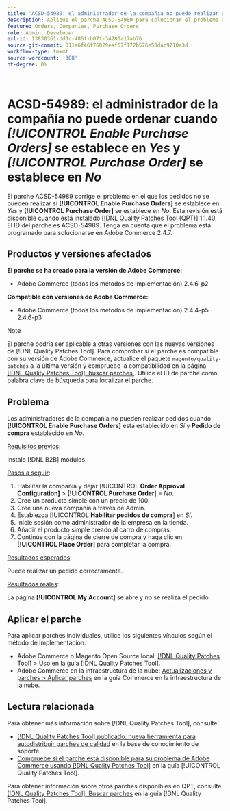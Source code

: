 ```yaml
---
title: 'ACSD-54989: el administrador de la compañía no puede realizar pedidos cuando [!UICONTROL Enable Purchase Orders] se establece en Yes y [!UICONTROL Purchase Order] se establece en No'
description: Aplique el parche ACSD-54989 para solucionar el problema de Adobe Commerce en el que el administrador de la empresa no puede realizar pedidos si [!UICONTROL Enable Purchase Orders] está establecido en Sí y [!UICONTROL Purchase Order] en No.
feature: Orders, Companies, Purchase Orders
role: Admin, Developer
exl-id: 13830361-dd0c-486f-b07f-34280a17ab76
source-git-commit: 011a6f46f76029eaf67f172b576e58dac9710a3d
workflow-type: tm+mt
source-wordcount: '388'
ht-degree: 0%

---
```


# ACSD-54989: el administrador de la compañía no puede ordenar cuando *[!UICONTROL Enable Purchase Orders]* se establece en *Yes* y *[!UICONTROL Purchase Order]* se establece en *No*

El parche ACSD-54989 corrige el problema en el que los pedidos no se pueden realizar si **[!UICONTROL Enable Purchase Orders]** se establece en *Yes* y **[!UICONTROL Purchase Order]** se establece en *No*. Esta revisión está disponible cuando está instalado [[!DNL Quality Patches Tool (QPT)]](https://experienceleague.adobe.com/es/docs/commerce-operations/tools/quality-patches-tool/quality-patches-tool-to-self-serve-quality-patches) 1.1.40. El ID del parche es ACSD-54989. Tenga en cuenta que el problema está programado para solucionarse en Adobe Commerce 2.4.7.

## Productos y versiones afectados

**El parche se ha creado para la versión de Adobe Commerce:**

* Adobe Commerce (todos los métodos de implementación) 2.4.6-p2

**Compatible con versiones de Adobe Commerce:**

* Adobe Commerce (todos los métodos de implementación) 2.4.4-p5 - 2.4.6-p3

>[!NOTE]
>
>El parche podría ser aplicable a otras versiones con las nuevas versiones de [!DNL Quality Patches Tool]. Para comprobar si el parche es compatible con su versión de Adobe Commerce, actualice el paquete `magento/quality-patches` a la última versión y compruebe la compatibilidad en la página [[!DNL Quality Patches Tool]: buscar parches ](https://experienceleague.adobe.com/tools/commerce-quality-patches/index.html?lang=es). Utilice el ID de parche como palabra clave de búsqueda para localizar el parche.

## Problema

Los administradores de la compañía no pueden realizar pedidos cuando **[!UICONTROL Enable Purchase Orders]** está establecido en *Sí* y **Pedido de compra** establecido en *No*.

<u>Requisitos previos</u>:

Instale [!DNL B2B] módulos.

<u>Pasos a seguir</u>:

1. Habilitar la compañía y dejar [!UICONTROL **Order Approval Configuration]** > **[!UICONTROL Purchase Order**] = *No*.
1. Cree un producto simple con un precio de 100.
1. Cree una nueva compañía a través de Admin.
1. Establezca [!UICONTROL **Habilitar pedidos de compra**] en *Sí*.
1. Inicie sesión como administrador de la empresa en la tienda.
1. Añadir el producto simple creado al carro de compras.
1. Continúe con la página de cierre de compra y haga clic en **[!UICONTROL Place Order]** para completar la compra.

<u>Resultados esperados</u>:

Puede realizar un pedido correctamente.

<u>Resultados reales</u>:

La página **[!UICONTROL My Account]** se abre y no se realiza el pedido.

## Aplicar el parche

Para aplicar parches individuales, utilice los siguientes vínculos según el método de implementación:

* Adobe Commerce o Magento Open Source local: [[!DNL Quality Patches Tool] > Uso](/help/tools/quality-patches-tool/usage.md) en la guía [!DNL Quality Patches Tool].
* Adobe Commerce en la infraestructura de la nube: [Actualizaciones y parches > Aplicar parches](https://experienceleague.adobe.com/docs/commerce-cloud-service/user-guide/develop/upgrade/apply-patches.html?lang=es) en la guía Commerce en la infraestructura de la nube.

## Lectura relacionada

Para obtener más información sobre [!DNL Quality Patches Tool], consulte:

* [[!DNL Quality Patches Tool] publicado: nueva herramienta para autodistribuir parches de calidad](https://experienceleague.adobe.com/es/docs/commerce-operations/tools/quality-patches-tool/quality-patches-tool-to-self-serve-quality-patches) en la base de conocimiento de soporte.
* [Compruebe si el parche está disponible para su problema de Adobe Commerce usando [!DNL Quality Patches Tool]](/help/tools/quality-patches-tool/patches-available-in-qpt/check-patch-for-magento-issue-with-magento-quality-patches.md) en la guía [!UICONTROL Quality Patches Tool].


Para obtener información sobre otros parches disponibles en QPT, consulte [[!DNL Quality Patches Tool]: Buscar parches](https://experienceleague.adobe.com/tools/commerce-quality-patches/index.html?lang=es) en la guía [!DNL Quality Patches Tool].
